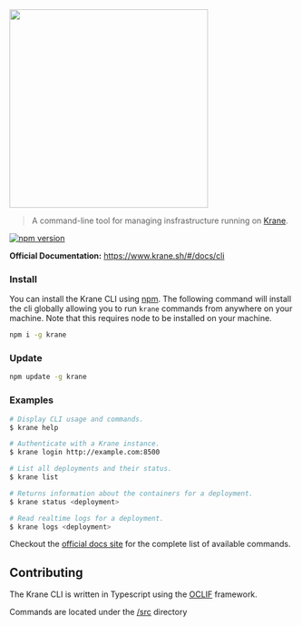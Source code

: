 <img src="https://github.com/krane/krane/blob/main/docs/assets/krane-wordmark.png?raw=true" width="350">

> A command-line tool for managing insfrastructure running on [Krane](https://github.com/krane/krane).

[![npm version](https://img.shields.io/npm/v/krane?color=#D0BB79&label=npm)](https://www.npmjs.com/package/krane)

**Official Documentation:** https://www.krane.sh/#/docs/cli

### Install

You can install the Krane CLI using [npm](https://www.npmjs.com/package/krane). The following command will install the cli globally allowing you to run `krane` commands from anywhere on your machine. Note that this requires node to be installed on your machine.

```sh
npm i -g krane
```

### Update 

```sh
npm update -g krane
```

### Examples

```sh
# Display CLI usage and commands.
$ krane help 

# Authenticate with a Krane instance.
$ krane login http://example.com:8500

# List all deployments and their status.
$ krane list 

# Returns information about the containers for a deployment.
$ krane status <deployment>

# Read realtime logs for a deployment.
$ krane logs <deployment>
```

Checkout the [official docs site](https://www.krane.sh/#/docs/cli) for the complete list of available commands.

## Contributing

The Krane CLI is written in Typescript using the [OCLIF](https://oclif.io/) framework.

Commands are located under the [/src](https://github.com/krane/cli/tree/master/src/commands) directory
